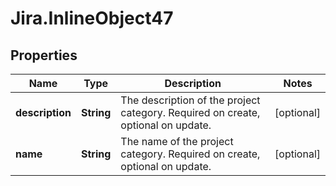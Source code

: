 # Jira.InlineObject47

## Properties

Name | Type | Description | Notes
------------ | ------------- | ------------- | -------------
**description** | **String** | The description of the project category. Required on create, optional on update. | [optional] 
**name** | **String** | The name of the project category. Required on create, optional on update. | [optional] 


